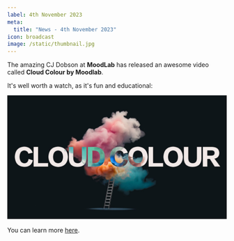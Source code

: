 ```yaml
---
label: 4th November 2023
meta:
  title: "News - 4th November 2023"
icon: broadcast
image: /static/thumbnail.jpg
---
```


The amazing CJ Dobson at **MoodLab** has released an awesome video called **Cloud Colour by Moodlab**.

It's well worth a watch, as it's fun and educational:

[![](/static/cloudlab.jpeg)](https://www.youtube.com/watch?v=f3CGcS_G_UU)

You can learn more [here](https://moodlab.online/cloud-colour).